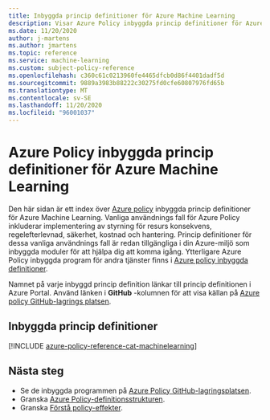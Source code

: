 ```yaml
---
title: Inbyggda princip definitioner för Azure Machine Learning
description: Visar Azure Policy inbyggda princip definitioner för Azure Machine Learning. Dessa inbyggda princip definitioner tillhandahåller vanliga metoder för att hantera dina Azure-resurser.
ms.date: 11/20/2020
author: j-martens
ms.author: jmartens
ms.topic: reference
ms.service: machine-learning
ms.custom: subject-policy-reference
ms.openlocfilehash: c360c61c0213960fe4465dfcb0d86f4401dadf5d
ms.sourcegitcommit: 9889a3983b88222c30275fd0cfe60807976fd65b
ms.translationtype: MT
ms.contentlocale: sv-SE
ms.lasthandoff: 11/20/2020
ms.locfileid: "96001037"
---
```

# <a name="azure-policy-built-in-policy-definitions-for-azure-machine-learning"></a>Azure Policy inbyggda princip definitioner för Azure Machine Learning

Den här sidan är ett index över [Azure policy](../governance/policy/overview.md) inbyggda princip definitioner för Azure Machine Learning. Vanliga användnings fall för Azure Policy inkluderar implementering av styrning för resurs konsekvens, regelefterlevnad, säkerhet, kostnad och hantering. Princip definitioner för dessa vanliga användnings fall är redan tillgängliga i din Azure-miljö som inbyggda moduler för att hjälpa dig att komma igång. Ytterligare Azure Policy inbyggda program för andra tjänster finns i [Azure policy inbyggda definitioner](../governance/policy/samples/built-in-policies.md).

Namnet på varje inbyggd princip definition länkar till princip definitionen i Azure Portal. Använd länken i **GitHub** -kolumnen för att visa källan på [Azure policy GitHub-lagrings platsen](https://github.com/Azure/azure-policy).

## <a name="built-in-policy-definitions"></a>Inbyggda princip definitioner

[!INCLUDE [azure-policy-reference-cat-machinelearning](../../includes/policy/reference/bycat/policies-machine-learning.md)]

## <a name="next-steps"></a>Nästa steg

- Se de inbyggda programmen på [Azure Policy GitHub-lagringsplatsen](https://github.com/Azure/azure-policy).
- Granska [Azure Policy-definitionsstrukturen](../governance/policy/concepts/definition-structure.md).
- Granska [Förstå policy-effekter](../governance/policy/concepts/effects.md).
